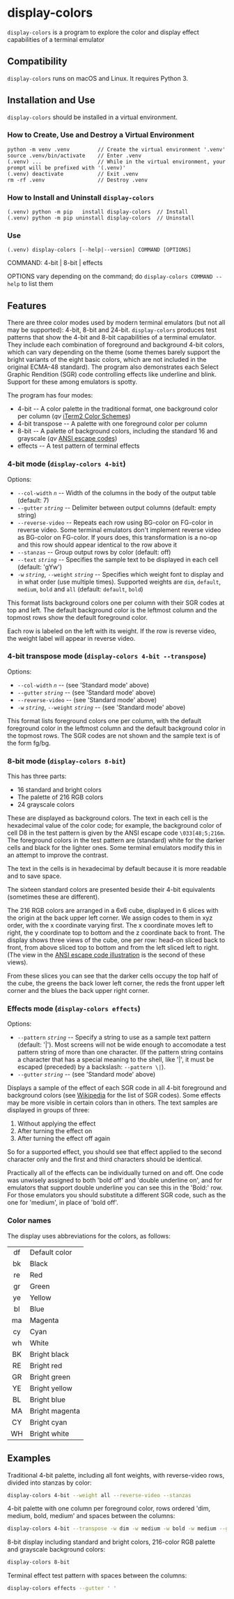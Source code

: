 # display-colors

`display-colors` is a program to explore the color and display effect capabilities of a terminal emulator

## Compatibility

`display-colors` runs on macOS and Linux.
It requires Python 3.

## Installation and Use

`display-colors` should be installed in a virtual environment.

### How to Create, Use and Destroy a Virtual Environment

```
python -m venv .venv         // Create the virtual environment '.venv'
source .venv/bin/activate    // Enter .venv
(.venv) ...                  // While in the virtual environment, your prompt will be prefixed with '(.venv)'
(.venv) deactivate           // Exit .venv
rm -rf .venv                 // Destroy .venv
```

### How to Install and Uninstall `display-colors`

```
(.venv) python -m pip   install display-colors  // Install
(.venv) python -m pip uninstall display-colors  // Uninstall
```

### Use

```
(.venv) display-colors [--help|--version] COMMAND [OPTIONS]
```

COMMAND: 4-bit | 8-bit | effects

OPTIONS vary depending on the command; do `display-colors COMMAND --help` to list them

## Features

There are three color modes used by modern terminal emulators (but not all may be supported): 4-bit, 8-bit and 24-bit.
`display-colors` produces test patterns that show the 4-bit and 8-bit capabilities of a terminal emulator.  They include each combination of foreground and background 4-bit colors, which can vary depending on the theme (some themes barely support the bright variants of the eight basic colors, which are not included in the original ECMA-48 standard).  The program also demonstrates each Select Graphic Rendition (SGR) code controlling effects like underline and blink.  Support for these among emulators is spotty.

The program has four modes:

 - 4-bit -- A color palette in the traditional format, one background color per column (*qv* [iTerm2 Color Schemes](https://iterm2colorschemes.com/))
 - 4-bit transpose -- A palette with one foreground color per column
 - 8-bit -- A palette of background colors, including the standard 16 and grayscale (*qv* [ANSI escape codes](https://en.wikipedia.org/wiki/ANSI_escape_code#8-bit))
 - effects -- A test pattern of terminal effects

### 4-bit mode (`display-colors 4-bit`)

Options:

 - `--col-width` *`n`* -- Width of the columns in the body of the output table (default: 7)
 - `--gutter` *`string`* -- Delimiter between output columns (default: empty string)
 - `--reverse-video` -- Repeats each row using BG-color on FG-color in reverse video.  Some terminal emulators don't implement reverse video as BG-color on FG-color.  If yours does, this transformation is a no-op and this row should appear identical to the row above it
 - `--stanzas` -- Group output rows by color (default: off)
 - `--text` *`string`* -- Specifies the sample text to be displayed in each cell (default: 'gYw')
 - `-w` *`string`*, `--weight` *`string`* -- Specifies which weight font to display and in what order (use multiple times).  Supported weights are `dim`, `default`, `medium`, `bold` and `all` (default: `default`, `bold`)

This format lists background colors one per column with their SGR codes at top and left.  The default background color is the leftmost column and the topmost rows show the default foreground color.

Each row is labeled on the left with its weight.  If the row is reverse video, the weight label will appear in reverse video.

### 4-bit transpose mode (`display-colors 4-bit --transpose`)

Options:

 - `--col-width` *`n`* -- (see 'Standard mode' above)
 - `--gutter` *`string`* -- (see 'Standard mode' above)
 - `--reverse-video` -- (see 'Standard mode' above)
 - `-w` *`string`*, `--weight` *`string`* -- (see 'Standard mode' above)

This format lists foreground colors one per column, with the default foreground color in the leftmost column and the default background color in the topmost rows.  The SGR codes are not shown and the sample text is of the form fg/bg.

### 8-bit mode (`display-colors 8-bit`)

This has three parts:

 - 16 standard and bright colors
 - The palette of 216 RGB colors
 - 24 grayscale colors

These are displayed as background colors.  The text in each cell is the hexadecimal value of the color code; for example, the background color of cell D8 in the test pattern is given by the ANSI escape code `\033[48;5;216m`.  The foreground colors in the test pattern are (standard) white for the darker cells and black for the lighter ones.  Some terminal emulators modify this in an attempt to improve the contrast.

The text in the cells is in hexadecimal by default because it is more readable and to save space.

The sixteen standard colors are presented beside their 4-bit equivalents (sometimes these are different).

The 216 RGB colors are arranged in a 6x6 cube, displayed in 6 slices with the origin at the back upper left corner.  We assign codes to them in xyz order, with the x coordinate varying first.  The x coordinate moves left to right, the y coordinate top to bottom and the z coordinate back to front.  The display shows three views of the cube, one per row: head-on sliced back to front, from above sliced top to bottom and from the left sliced left to right.  (The view in the [ANSI escape code illustration](https://en.wikipedia.org/wiki/ANSI_escape_code#8-bit) is the second of these views).

From these slices you can see that the darker cells occupy the top half of the cube, the greens the back lower left corner, the reds the front upper left corner and the blues the back upper right corner.

### Effects mode (`display-colors effects`)

Options:

 - `--pattern` *`string`* -- Specify a string to use as a sample text pattern (default: '|').  Most screens will not be wide enough to accomodate a test pattern string of more than one character.  (If the pattern string contains a character that has a special meaning to the shell, like '|', it must be escaped (preceded) by a backslash: `--pattern \|`).
 - `--gutter` *`string`* -- (see 'Standard mode' above)

Displays a sample of the effect of each SGR code in all 4-bit foreground and background colors (see [Wikipedia](https://en.wikipedia.org/wiki/ANSI_escape_code#SGR_(Select_Graphic_Rendition)_parameters) for the list of SGR codes).  Some effects may be more visible in certain colors than in others.  The text samples are displayed in groups of three:

 1.  Without applying the effect
 2.  After turning the effect on
 3.  After turning the effect off again

So for a supported effect, you should see that effect applied to the second character only and the first and third characters should be identical.

Practically all of the effects can be individually turned on and off.  One code was unwisely assigned to both 'bold off' and 'double underline on', and for emulators that support double underline you can see this in the 'Bold:' row.  For those emulators you should substitute a different SGR code, such as the one for 'medium', in place of 'bold off'.

### Color names

The display uses abbreviations for the colors, as follows:

 | | |
 | :---: | :--- |
 | df | Default color |
 | bk | Black |
 | re | Red |
 | gr | Green |
 | ye | Yellow |
 | bl | Blue |
 | ma | Magenta |
 | cy | Cyan |
 | wh | White |
 | BK | Bright black |
 | RE | Bright red |
 | GR | Bright green |
 | YE | Bright yellow |
 | BL | Bright blue |
 | MA | Bright magenta |
 | CY | Bright cyan |
 | WH | Bright white |

## Examples

Traditional 4-bit palette, including all font weights, with reverse-video rows, divided into stanzas by color:
```bash
display-colors 4-bit --weight all --reverse-video --stanzas
```
4-bit palette with one column per foreground color, rows ordered 'dim, medium, bold, medium' and spaces between the columns:
```bash
display-colors 4-bit --transpose -w dim -w medium -w bold -w medium --gutter ' '
```
8-bit display including standard and bright colors, 216-color RGB palette and grayscale background colors:
```bash
display-colors 8-bit
```
Terminal effect test pattern with spaces between the columns:
```bash
display-colors effects --gutter ' '
```
